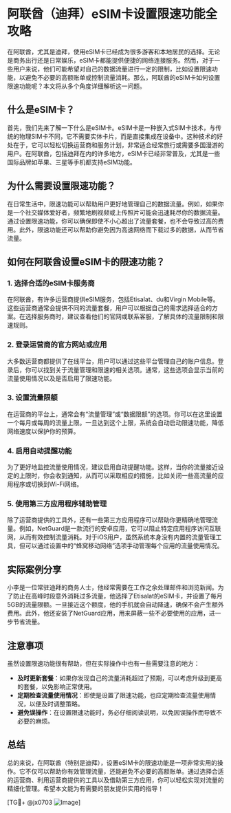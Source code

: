 # 阿联酋（迪拜）eSIM卡设置限速功能全攻略

在阿联酋，尤其是迪拜，使用eSIM卡已经成为很多游客和本地居民的选择。无论是商务出行还是日常娱乐，eSIM卡都能提供便捷的网络连接服务。然而，对于一些用户来说，他们可能希望对自己的数据流量进行一定的限制，比如设置限速功能，以避免不必要的高额账单或控制流量消耗。那么，阿联酋的eSIM卡如何设置限速功能呢？本文将从多个角度详细解析这一问题。

## 什么是eSIM卡？

首先，我们先来了解一下什么是eSIM卡。eSIM卡是一种嵌入式SIM卡技术，与传统的物理SIM卡不同，它不需要实体卡片，而是直接集成在设备中。这种技术的好处在于，它可以轻松切换运营商和服务计划，非常适合经常旅行或需要多国漫游的用户。在阿联酋，包括迪拜在内的许多地方，eSIM卡已经非常普及，尤其是一些国际品牌如苹果、三星等手机都支持eSIM功能。

## 为什么需要设置限速功能？

在日常生活中，限速功能可以帮助用户更好地管理自己的数据流量。例如，如果你是一个社交媒体爱好者，频繁地刷视频或上传照片可能会迅速耗尽你的数据流量。通过设置限速功能，你可以确保即使不小心超出了流量套餐，也不会导致过高的费用。此外，限速功能还可以帮助你避免因为高速网络而下载过多的数据，从而节省流量。

## 如何在阿联酋设置eSIM卡的限速功能？

### 1. 选择合适的eSIM卡服务商

在阿联酋，有许多运营商提供eSIM服务，包括Etisalat、du和Virgin Mobile等。这些运营商通常会提供不同的流量套餐，用户可以根据自己的需求选择适合的方案。在选择服务商时，建议查看他们的官网或联系客服，了解具体的流量限制和限速规则。

### 2. 登录运营商的官方网站或应用

大多数运营商都提供了在线平台，用户可以通过这些平台管理自己的账户信息。登录后，你可以找到关于流量管理和限速的相关选项。通常，这些选项会显示当前的流量使用情况以及是否启用了限速功能。

### 3. 设置流量限额

在运营商的平台上，通常会有“流量管理”或“数据限额”的选项。你可以在这里设置一个每月或每周的流量上限。一旦达到这个上限，系统会自动启动限速功能，降低网络速度以保护你的预算。

### 4. 启用自动提醒功能

为了更好地监控流量使用情况，建议启用自动提醒功能。这样，当你的流量接近设定的上限时，你会收到通知，从而可以采取相应的措施，比如关闭一些高流量的应用程序或切换到Wi-Fi网络。

### 5. 使用第三方应用程序辅助管理

除了运营商提供的工具外，还有一些第三方应用程序可以帮助你更精确地管理流量。例如，NetGuard是一款流行的安卓应用，它可以阻止特定应用程序访问互联网，从而有效控制流量消耗。对于iOS用户，虽然系统本身没有内置的流量管理工具，但可以通过设置中的“蜂窝移动网络”选项手动管理每个应用的流量使用情况。

## 实际案例分享

小李是一位常驻迪拜的商务人士，他经常需要在工作之余处理邮件和浏览新闻。为了防止在高峰时段意外消耗过多流量，他选择了Etisalat的eSIM卡，并设置了每月5GB的流量限额。一旦接近这个额度，他的手机就会自动降速，确保不会产生额外费用。此外，他还安装了NetGuard应用，用来屏蔽一些不必要使用的应用，进一步节省流量。

## 注意事项

虽然设置限速功能很有帮助，但在实际操作中也有一些需要注意的地方：

- **及时更新套餐**：如果你发现自己的流量消耗超过了预期，可以考虑升级到更高的套餐，以免影响正常使用。
- **定期检查流量使用情况**：即使是设置了限速功能，也应定期检查流量使用情况，以便及时调整策略。
- **避免误操作**：在设置限速功能时，务必仔细阅读说明，以免因误操作而导致不必要的麻烦。

## 总结

总的来说，在阿联酋（特别是迪拜），设置eSIM卡的限速功能是一项非常实用的操作。它不仅可以帮助你有效管理流量，还能避免不必要的高额账单。通过选择合适的运营商、利用运营商提供的工具以及借助第三方应用，你可以轻松实现对流量的精细化管理。希望本文能为有需要的朋友提供实用的指导！

[TG💪+ @jx0703 ![Image](https://github.com/user-attachments/assets/dbca1d08-cadb-493c-b0ec-ad6f7a83f270)]